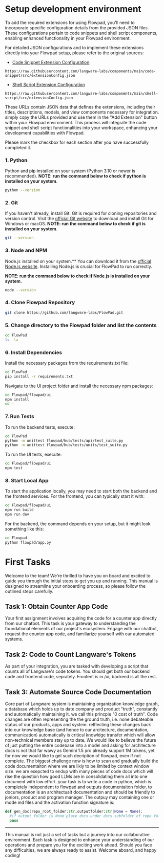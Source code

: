 # Setup development environment

To add the required extensions for using Flowpad, you'll need to incorporate specific configuration details from the
provided JSON files. These configurations pertain to code snippets and shell script components, enabling enhanced
functionality in your Flowpad environment.

For detailed JSON configurations and to implement these extensions directly into your Flowpad setup, please refer to the
original sources:

- [Code Snippet Extension Configuration](https://raw.githubusercontent.com/langware-labs/components/main/code-snippet/src/extensionConfig.json)

```url
https://raw.githubusercontent.com/langware-labs/components/main/code-snippet/src/extensionConfig.json
```

- [Shell Script Extension Configuration](https://raw.githubusercontent.com/langware-labs/components/main/shell-script/src/extensionConfig.json)

```url
https://raw.githubusercontent.com/langware-labs/components/main/shell-script/src/extensionConfig.json
```

These URLs contain JSON data that defines the extensions, including their titles, descriptions, models, and view
components necessary for integration. simply copy the URLs provided and use them in the "Add Extension" button within
your Flowpad environment. This process will integrate the code snippet and shell script functionalities into your
workspace, enhancing your development capabilities with Flowpad.

Please mark the checkbox for each section after you have successfully completed it.

### 1. Python

Python and pip installed on your system (Python 3.10 or newer is recommended).
**NOTE: run the command below to check if python is installed on your system.**

```bash
python --version
```

### 2. Git

If you haven't already, install Git. Git is required for cloning repositories and version control. Visit
the [official Git website](https://git-scm.com/downloads) to download and install Git for Windows or macOS.
**NOTE: run the command below to check if git is installed on your system.**

```bash
git --version
```

### 3. Node and NPM

Node.js installed on your system.** You can download it from the [official Node.js website](https://nodejs.org/).
Installing Node.js is crucial for FlowPad to run correctly.

**NOTE: run the command below to check if Node.js is installed on your system.**

```bash
node --version
```

### 4. Clone Flowpad Repository

```bash
git clone https://github.com/langware-labs/FlowPad.git
```

### 5. Change directory to the Flowpad folder and list the contents

```bash
cd FlowPad
ls -la
```

### 6. Install Dependencies

Install the necessary packages from the requirements.txt file:

```bash
cd FlowPad
pip install -r requirements.txt
```

Navigate to the UI project folder and install the necessary npm packages:

```bash
cd Flowpad/flowpad/ui
npm install
cd -
```

### 7. Run Tests

To run the backend tests, execute:

```bash
cd FlowPad
python -m unittest flowpad/hub/tests/api/test_suite.py
python -m unittest flowpad/hub/tests/units/test_suite.py
```

To run the UI tests, execute:

```bash
cd Flowpad/flowpad/ui
npm test
```

### 8. Start Local App

To start the application locally, you may need to start both the backend and the frontend services. For the frontend,
you can typically start it with:

```bash
cd Flowpad/flowpad/ui
npm run build
npm run dev
```

For the backend, the command depends on your setup, but it might look something like this:

```bash
cd Flowpad
python flowpad/app.py
```

# First Tasks

Welcome to the team! We're thrilled to have you on board and excited to guide you through the initial steps to get you
up and running. This manual is designed to streamline your onboarding process, so please follow the outlined steps
carefully.

## Task 1: Obtain Counter App Code

Your first assignment involves acquiring the code for a counter app directly from our chatbot. This task is your gateway
to understanding the foundational elements of our project's ecosystem. Engage with our chatbot, request the counter app
code, and familiarize yourself with our automated systems.

## Task 2: Code to Count Langware's Tokens

As part of your integration, you are tasked with developing a script that counts all of Langware's code tokens. You
should get both our backend code and frontend code, seprately.
Frontent is in /ui, backend is all the rest.

## Task 3: Automate Source Code Documentation

Core part of Langware system is maintaining organization knowledge graph, a database which holds up to date company and product "truth", constantly and automatically maintaining it. we call this princple "0 cost of truth". Code changes are often representing the the ground truth, i.e. none debateable status of our products, apps and system. relflecting these changes back into our knowledge base (and hence to our arcitecture, documentation, communication) automatically is critical knowldge transfer which will allow non-technical members stay up to date.
We would like to believe the future of just putting the entire codebase into a model and asking for architecture docs is not that far wawy as Gemini 1.5 pro already support 1M tokens, yet for now we would like to get such decription of flowpad, even if not complete. 
The biggest challenge now is how to scan and gradually build the code documentaiton where we are likly to be limited by context window size. we are exepcted to endup with many pieces of code docs which will rise the question how good LLMs are in consolidating them all into one document with low effort.
your task is to write a code in python, which is completely independent to flowpad and outputs documentaiton folder, to documentation is an architectualt documentation and should be friendly to joniors, product and program manager. The outpuy may containing one or mode md files and the activation function signature is:
```python
def gen_doc(repo_root_folder:str,outputfolder:str|None = None):
  #if output folder is None place docs under docs subfolder of repo folder.
  pass
```

---

This manual is not just a set of tasks but a journey into our collaborative environment. Each task is designed to
enhance your understanding of our operations and prepare you for the exciting work ahead. Should you face any
difficulties, we are always ready to assist. Welcome aboard, and happy coding!
